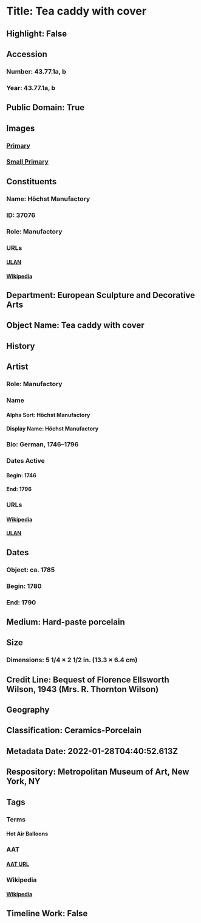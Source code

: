 # Title: Tea caddy with cover
## Highlight: False
## Accession
### Number: 43.77.1a, b
### Year: 43.77.1a, b
## Public Domain: True
## Images
### [Primary](https://images.metmuseum.org/CRDImages/es/original/ES4427.jpg)
### [Small Primary](https://images.metmuseum.org/CRDImages/es/web-large/ES4427.jpg)
## Constituents
### Name: Höchst Manufactory
### ID: 37076
### Role: Manufactory
### URLs
#### [ULAN](http://vocab.getty.edu/page/ulan/500331057)
#### [Wikipedia](https://www.wikidata.org/wiki/Q97105166)
## Department: European Sculpture and Decorative Arts
## Object Name: Tea caddy with cover
## History
## Artist
### Role: Manufactory
### Name
#### Alpha Sort: Höchst Manufactory
#### Display Name: Höchst Manufactory
### Bio: German, 1746–1796
### Dates Active
#### Begin: 1746
#### End: 1796
### URLs
#### [Wikipedia](https://www.wikidata.org/wiki/Q97105166)
#### [ULAN](http://vocab.getty.edu/page/ulan/500331057)
## Dates
### Object: ca. 1785
### Begin: 1780
### End: 1790
## Medium: Hard-paste porcelain
## Size
### Dimensions: 5 1/4 × 2 1/2 in. (13.3 × 6.4 cm)
## Credit Line: Bequest of Florence Ellsworth Wilson, 1943 (Mrs. R. Thornton Wilson)
## Geography
## Classification: Ceramics-Porcelain
## Metadata Date: 2022-01-28T04:40:52.613Z
## Respository: Metropolitan Museum of Art, New York, NY
## Tags
### Terms
#### Hot Air Balloons
### AAT
#### [AAT URL](http://vocab.getty.edu/page/aat/300234026)
### Wikipedia
#### [Wikipedia]()
## Timeline Work: False